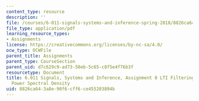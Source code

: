 ```yaml
---
content_type: resource
description: ''
file: /courses/6-011-signals-systems-and-inference-spring-2018/8826ca643a8e90f6cff6ce455203894b_MIT6_011S18ps8.pdf
file_type: application/pdf
learning_resource_types:
- Assignments
license: https://creativecommons.org/licenses/by-nc-sa/4.0/
ocw_type: OCWFile
parent_title: Assignments
parent_type: CourseSection
parent_uid: d7c629c9-ad73-50eb-5c65-c8f5e4f76b3f
resourcetype: Document
title: 6.011 Signals, Systems and Inference, Assignment 8 LTI Filtering of WSS Processes,
  Power Spectral Density
uid: 8826ca64-3a8e-90f6-cff6-ce455203894b
---
```

